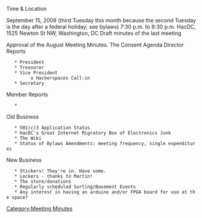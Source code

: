 Time & Location

September 15, 2009 (third Tuesday this month because the second Tuesday
is the day after a federal holiday; see bylaws) 7:30 p.m. to 8:30 p.m.
HacDC, 1525 Newton St NW, Washington, DC Draft minutes of the last
meeting

Approval of the August Meeting Minutes. The Consent Agenda Director
Reports

`   * President`\
`   * Treasurer`\
`   * Vice President`\
`         o Hackerspaces Call-in `\
`   * Secretary `

Member Reports

`   *`

Old Business

`   * 501(c)3 Application Status`\
`   * HacDC's Great Internet Migratory Box of Electronics Junk`\
`   * The Wiki`\
`   * Status of Bylaws Amendments: meeting frequency, single expenditures`

New Business

`   * Stickers! They're in. Have some.`\
`   * Lockers - thanks to Martin!`\
`   * The store/donations`\
`   * Regularly scheduled Sorting/Basement Events`\
`   * Any interest in having an arduino and/or FPGA board for use at the space?`

[Category:Meeting Minutes](Category:Meeting_Minutes)
